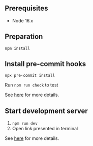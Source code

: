 ## Prerequisites

- Node 16.x

## Preparation

```shell
npm install
```

## Install pre-commit hooks

```shell
npx pre-commit install
```

Run `npm run check` to test

See [here](./docs/technologies/pre-commit.md) for more details.

## Start development server

1. `npm run dev`
2. Open link presented in terminal

See [here](./docs/technologies/vite.md) for more details.
